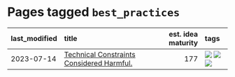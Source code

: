 # Pages tagged `best_practices`

|last_modified|title|est. idea maturity|tags
|:---|:---|---:|:---|
|2023-07-14|[Technical Constraints Considered Harmful.](../constraints_considered_hazardous.md)|177|[![](https://img.shields.io/badge/tag-best_practices-e8ae48)](../tags/best_practices.md) [![](https://img.shields.io/badge/tag-engineering-b5ec2c)](../tags/engineering.md) [![](https://img.shields.io/badge/tag-publication-f76896)](../tags/publication.md)|